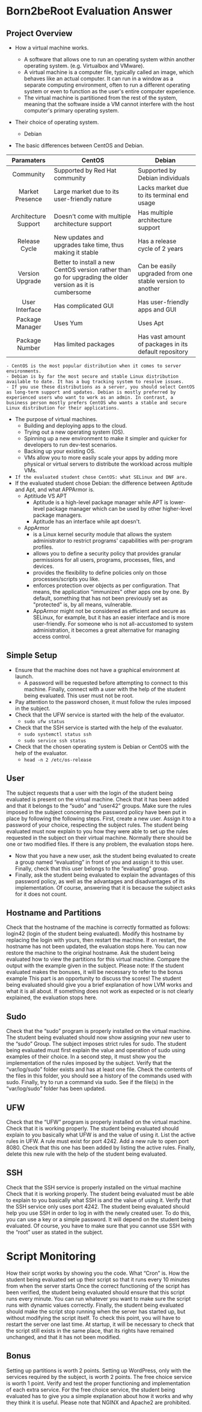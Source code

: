 # Born2beRoot Evaluation Answer

## Project Overview

- How a virtual machine works.
    - A software that allows one to run an operating system within another operating system. (e.g. Virtualbox and VMware).
    - A virtual machine is a computer file, typically called an image, which behaves like an actual computer. It can run in a window as a separate computing environment, often to run a different operating system or even to function as the user's entire computer experience. 
    - The virtual machine is partitioned from the rest of the system, meaning that the software inside a VM cannot interfere with the host computer's primary operating system.

- Their choice of operating system.
    - Debian
- The basic differences between CentOS and Debian.

|  Paramaters  |  CentOS  |  Debian  |
|  :-:  |  ----------------------------  |  ---------------------------------------------  |
|  Community  |  Supported by Red Hat community  |  Supported by Debian individuals  |
|  Market Presence  |  Large market due to its user-friendly nature  |  Lacks market due to its terminal end usage  |
|  Architecture Support  | Doesn't come with multiple architecture support | Has multiple architecture support |
|  Release Cycle  | New updates and upgrades take time, thus making it stable | Has a release cycle of 2 years |
|  Version Upgrade  | Better to install a new CentOS version rather than go for upgrading the older version as it is cumbersome | Can be easily upgraded from one stable version to another |
|  User Interface | Has complicated GUI | Has user-friendly apps and GUI |
|  Package Manager  | Uses Yum | Uses Apt |
|  Package Number  | Has limited packages | Has vast amount of packages in its default repository |

    - CentOS is the most popular distribution when it comes to server environments.
    - Debian is by far the most secure and stable Linux distribution available to date. It has a bug tracking system to resolve issues.
    - If you use these distributions as a server, you should select CentOS as long-term support and updates. Debian is mostly preferred by experienced users who want to work as an admin. In contrast, a business person mostly prefers CentOS who wants a stable and secure Linux distribution for their applications.

- The purpose of virtual machines.
    - Building and deploying apps to the cloud.
    - Trying out a new operating system (OS).
    - Spinning up a new environment to make it simpler and quicker for developers to run dev-test scenarios.
    - Backing up your existing OS.
    - VMs allow you to more easily scale your apps by adding more physical or virtual servers to distribute the workload across multiple VMs.
- `If the evaluated student chose CentOS: what SELinux and DNF are.`
- If the evaluated student chose Debian: the difference between Aptitude and Apt, and what APPArmor is.
    - Aptitiude VS APT
        - Aptitude is a high-level package manager while APT is lower-level package manager which can be used by other higher-level package managers.
        - Aptitude has an interface while apt doesn't.
    - AppArmor
        - is a Linux kernel security module that allows the system administrator to restrict programs' capabilities with per-program profiles.
        - allows you to define a security policy that provides granular permissions for all users, programs, processes, files, and devices.
        - provides the flexibility to define policies only on those processes/scripts you like.
        - enforces protection over objects as per configuration. That means, the application "immunizes" other apps one by one. By default, something that has not been previously set as "protected" is, by all means, vulnerable.
        - AppArmor might not be considered as efficient and secure as SELinux, for example, but it has an easier interface and is more user-friendly. For someone who is not all-accustomed to system administration, it becomes a great alternative for managing access control.

## Simple Setup

- Ensure that the machine does not have a graphical environment at launch.
    - A password will be requested before attempting to connect to this machine. Finally, connect with a user with the help of the student being evaluated. This user must not be root.
- Pay attention to the password chosen, it must follow the rules imposed in the subject.
- Check that the UFW service is started with the help of the evaluator.
    - `sudo ufw status`
- Check that the SSH service is started with the help of the evaluator.
    - `sudo systemctl status ssh`
    - `sudo service ssh status`
- Check that the chosen operating system is Debian or CentOS with the help of the evaluator.
    - `head -n 2 /etc/os-release`

## User

The subject requests that a user with the login of the student being evaluated is present on the virtual machine. Check that it has been added and that it belongs to the “sudo” and “user42” groups.
Make sure the rules imposed in the subject concerning the password policy have been put in place by following the following steps.
First, create a new user. Assign it to a password of your choice, respecting the subject rules. The student being evaluated must now explain to you how they were able to set up the rules requested in the subject on their virtual machine.
Normally there should be one or two modified files. If there is any problem, the evaluation stops here.

- Now that you have a new user, ask the student being evaluated to create a group named “evaluating” in front of you and assign it to this user. Finally, check that this user belongs to the “evaluating” group.
- Finally, ask the student being evaluated to explain the advantages of this password policy, as well as the advantages and disadvantages of its implementation. Of course, answering that it is because the subject asks for it does not count.

## Hostname and Partitions

Check that the hostname of the machine is correctly formatted as follows: login42 (login of the student being evaluated).
Modify this hostname by replacing the login with yours, then restart the machine. If on restart, the hostname has not been updated, the evaluation stops here.
You can now restore the machine to the original hostname.
Ask the student being evaluated how to view the partitions for this virtual machine.
Compare the output with the example given in the subject.
Please note: If the student evaluated makes the bonuses, it will be necessary to refer to the bonus example
This part is an opportunity to discuss the scores! The student being evaluated should give you a brief explanation of how LVM works and what it is all about. If something does not work as expected or is not clearly explained, the evaluation stops here.

## Sudo

Check that the “sudo” program is properly installed on the virtual machine.
The student being evaluated should now show assigning your new user to the “sudo”
Group.
The subject imposes strict rules for sudo. The student being evaluated must first explain the value and operation of sudo using examples of their choice. In a second step, it must show you the implementation of the rules imposed by the subject.
Verify that the “var/log/sudo” folder exists and has at least one file. Check the contents of the files in this folder, you should see a history of the commands used with sudo. Finally, try to run a command via sudo. See if the file(s) in the “var/log/sudo” folder has been updated.

## UFW

Check that the “UFW” program is properly installed on the virtual machine.
Check that it is working properly.
The student being evaluated should explain to you basically what UFW is and the value
of using it.
List the active rules in UFW. A rule must exist for port 4242.
Add a new rule to open port 8080. Check that this one has been added by listing the active rules.
Finally, delete this new rule with the help of the student being evaluated.

## SSH

Check that the SSH service is properly installed on the virtual machine
Check that it is working properly.
The student being evaluated must be able to explain to you basically what SSH is and
the value of using it.
Verify that the SSH service only uses port 4242.
The student being evaluated should help you use SSH in order to log in with the newly created user. To do this, you can use a key or a simple password. It will depend on the student being evaluated. Of course, you have to make sure that you cannot use SSH with the “root” user as stated in the subject.

# Script Monitoring

How their script works by showing you the code.
What “Cron” is.
How the student being evaluated set up their script so that it runs every 10 minutes from when the server starts
Once the correct functioning of the script has been verified, the student being evaluated should ensure that this script runs every minute. You can run whatever you want to make sure the script runs with dynamic values correctly. Finally, the student being evaluated should make the script stop running when the server has started up, but without modifying the script itself. To check this point, you will have to restart the server one last time. At startup, it will be necessary to check that the script still exists in the same place, that its rights have remained unchanged, and that it has not been modified.

## Bonus

Setting up partitions is worth 2 points.
Setting up WordPress, only with the services required by the subject, is worth 2 points.
The free choice service is worth 1 point.
Verify and test the proper functioning and implementation of each extra service.
For the free choice service, the student being evaluated has to give you a simple explanation about how it works and why they think it is useful. Please note that NGINX and Apache2 are prohibited.
